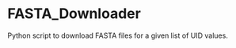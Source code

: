 FASTA_Downloader
================

Python script to download FASTA files for a given list of UID values. 

